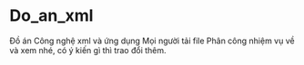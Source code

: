 # Do_an_xml
Đồ án Công nghệ xml và ứng dụng
Mọi người tải file Phân công nhiệm vụ về và xem nhé, có ý kiến gì thì trao đổi thêm.
